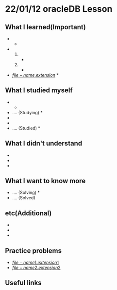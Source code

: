 # 22/01/12 oracleDB Lesson

## What I learned(Important)

*
    *
*
    1.
        *
    2.
        *
* [$file-name.extension$]($file-name.extension$)
    *

## What I studied myself

*
    *
* .... (Studying)
    *
*
*
* .... (Studied)
    *

## What I didn't understand

*
*
*

## What I want to know more

* .... (Solving)
    *
* .... (Solved)

## etc(Additional)

*
*
*

## Practice problems

* [$file-name1.extension1$]($file-name1.extension1$)
* [$file-name2.extension2$]($file-name2.extension2$)

## Useful links
